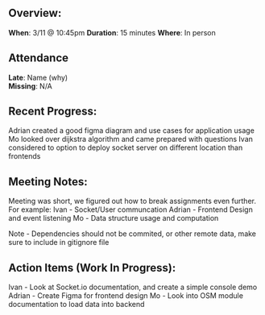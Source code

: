 ## Overview:

**When**: 3/11 @ 10:45pm
**Duration**: 15 minutes
**Where**: In person

## Attendance

**Late**: Name (why)  
**Missing**: N/A

## Recent Progress:

Adrian created a good figma diagram and use cases for application usage
Mo looked over dijkstra algorithm and came prepared with questions
Ivan considered to option to deploy socket server on different location than frontends

## Meeting Notes:

Meeting was short, we figured out how to break assignments even further.
For example:
Ivan - Socket/User communcation
Adrian - Frontend Design and event listening
Mo - Data structure usage and computation

Note - Dependencies should not be commited, or other remote data, make sure to include in gitignore file

## Action Items (Work In Progress):

Ivan - Look at Socket.io documentation, and create a simple console demo
Adrian - Create Figma for frontend design
Mo - Look into OSM module documentation to load data into backend
